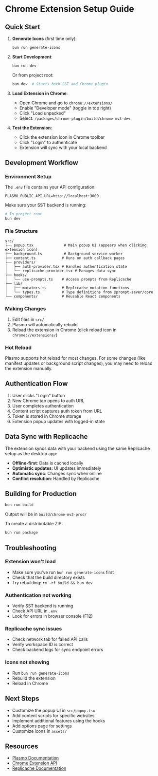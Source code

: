 # Chrome Extension Setup Guide

## Quick Start

1. **Generate Icons** (first time only):
   ```bash
   bun run generate-icons
   ```

2. **Start Development**:
   ```bash
   bun run dev
   ```

   Or from project root:
   ```bash
   bun dev  # Starts both SST and Chrome plugin
   ```

3. **Load Extension in Chrome**:
   - Open Chrome and go to `chrome://extensions/`
   - Enable "Developer mode" (toggle in top right)
   - Click "Load unpacked"
   - Select: `/packages/chrome-plugin/build/chrome-mv3-dev`

4. **Test the Extension**:
   - Click the extension icon in Chrome toolbar
   - Click "Login" to authenticate
   - Extension will sync with your local backend

## Development Workflow

### Environment Setup

The `.env` file contains your API configuration:
```env
PLASMO_PUBLIC_API_URL=http://localhost:3000
```

Make sure your SST backend is running:
```bash
# In project root
bun dev
```

### File Structure

```
src/
├── popup.tsx              # Main popup UI (appears when clicking extension icon)
├── background.ts          # Background service worker
├── content.ts            # Runs on auth callback pages
├── providers/
│   ├── auth-provider.tsx # Handles authentication state
│   └── replicache-provider.tsx # Manages data sync
├── hooks/
│   └── use-prompts.ts    # Access prompts from Replicache
├── lib/
│   ├── mutators.ts       # Replicache mutation functions
│   └── types.ts          # Type definitions from @prompt-saver/core
└── components/           # Reusable React components
```

### Making Changes

1. Edit files in `src/`
2. Plasmo will automatically rebuild
3. Reload the extension in Chrome (click reload icon in `chrome://extensions/`)

### Hot Reload

Plasmo supports hot reload for most changes. For some changes (like manifest updates or background script changes), you may need to reload the extension manually.

## Authentication Flow

1. User clicks "Login" button
2. New Chrome tab opens to auth URL
3. User completes authentication
4. Content script captures auth token from URL
5. Token is stored in Chrome storage
6. Extension popup updates with logged-in state

## Data Sync with Replicache

The extension syncs data with your backend using the same Replicache setup as the desktop app:

- **Offline-first**: Data is cached locally
- **Optimistic updates**: UI updates immediately
- **Automatic sync**: Changes sync when online
- **Conflict resolution**: Handled by Replicache

## Building for Production

```bash
bun run build
```

Output will be in `build/chrome-mv3-prod/`

To create a distributable ZIP:
```bash
bun run package
```

## Troubleshooting

### Extension won't load
- Make sure you've run `bun run generate-icons` first
- Check that the build directory exists
- Try rebuilding: `rm -rf build && bun dev`

### Authentication not working
- Verify SST backend is running
- Check API URL in `.env`
- Look for errors in browser console (F12)

### Replicache sync issues
- Check network tab for failed API calls
- Verify workspace ID is correct
- Check backend logs for sync endpoint errors

### Icons not showing
- Run `bun run generate-icons`
- Rebuild the extension
- Reload in Chrome

## Next Steps

- Customize the popup UI in `src/popup.tsx`
- Add content scripts for specific websites
- Implement additional features using the hooks
- Add options page for settings
- Customize icons in `assets/`

## Resources

- [Plasmo Documentation](https://docs.plasmo.com/)
- [Chrome Extension API](https://developer.chrome.com/docs/extensions/)
- [Replicache Documentation](https://replicache.dev/)
